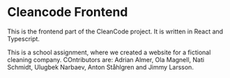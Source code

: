 <h1>Cleancode Frontend</h1>

This is the frontend part of the CleanCode project. It is written in React and Typescript.

This is a school assignment, where we created a website for a fictional cleaning company.
COntributors are: Adrian Almer, Ola Magnell, Nati Schmidt, Ulugbek Narbaev, Anton Ståhlgren and Jimmy Larsson.
